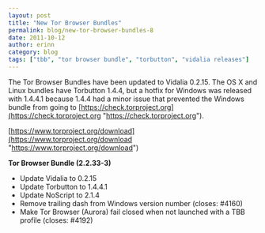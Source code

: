 ```yaml
---
layout: post
title: "New Tor Browser Bundles"
permalink: blog/new-tor-browser-bundles-8
date: 2011-10-12
author: erinn
category: blog
tags: ["tbb", "tor browser bundle", "torbutton", "vidalia releases"]
---
```


The Tor Browser Bundles have been updated to Vidalia 0.2.15. The OS X and Linux bundles have Torbutton 1.4.4, but a hotfix for Windows was released with 1.4.4.1 because 1.4.4 had a minor issue that prevented the Windows bundle from going to [https://check.torproject.org](https://check.torproject.org "https://check.torproject.org").

[https://www.torproject.org/download](https://www.torproject.org/download "https://www.torproject.org/download")

**Tor Browser Bundle (2.2.33-3)**

- Update Vidalia to 0.2.15
- Update Torbutton to 1.4.4.1
- Update NoScript to 2.1.4
- Remove trailing dash from Windows version number (closes: #4160)
- Make Tor Browser (Aurora) fail closed when not launched with a TBB profile
 (closes: #4192)

